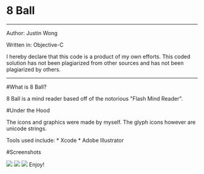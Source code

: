 8 Ball
=======

************************************************
Author: Justin Wong

Written in: Objective-C
	
I hereby declare that this code is a product 
of my own efforts. This coded solution has
not been plagiarized from other sources and
has not been plagiarized by others.
************************************************

#What is 8 Ball?

8 Ball is a mind reader based off of the notorious "Flash Mind Reader".


#Under the Hood

The icons and graphics were made by myself.
The glyph icons however are unicode strings.

Tools used include: 
    * Xcode
    * Adobe Illustrator
    
#Screenshots

![](http://puu.sh/cDXLt/bb441c403f.png)
![](http://puu.sh/cDXKd/a92401c6fe.png)
![](http://puu.sh/cDXRv/ade189769f.png)
Enjoy!

